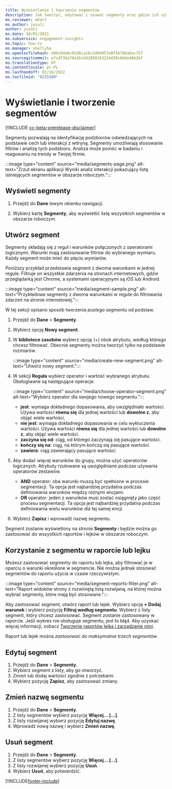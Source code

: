 ```yaml
---
title: Wyświetlanie i tworzenie segmentów
description: Jak tworzyć, edytować i usuwać segmenty oraz gdzie ich używać.
ms.reviewer: mhart
ms.author: jusali
author: jusali
ms.date: 10/01/2021
ms.subservice: engagement-insights
ms.topic: how-to
ms.manager: shellyha
ms.openlocfilehash: e99c04e6c92d8ca16c2d69957e0f5b7dba0ac757
ms.sourcegitcommit: e7cdf36a78a2b1dd2850183224d39c8dde46b26f
ms.translationtype: HT
ms.contentlocale: pl-PL
ms.lasthandoff: 02/16/2022
ms.locfileid: "8225389"
---
```

# <a name="view-and-create-segments"></a>Wyświetlanie i tworzenie segmentów

[!INCLUDE [cc-beta-prerelease-disclaimer](includes/cc-beta-prerelease-disclaimer.md)]

Segmenty pozwalają na identyfikację podzbiorów odwiedzających na podstawie cech lub interakcji z witryną. Segmenty umożliwiają stosowanie filtrów i analizę tych podzbioru. Analiza może pomóc w badaniu i reagowaniu na trendy w Twojej firmie. 

:::image type="content" source="media/segments-page.png" alt-text="Zrzut ekranu aplikacji Wyniki analiz interakcji pokazujący listę istniejących segmentów w obszarze roboczym.":::

## <a name="view-segments"></a>Wyświetl segmenty

1. Przejdź do **Dane** lewym okienku nawigacji. 

1. Wybierz kartę **Segmenty**, aby wyświetlić listę wszystkich segmentów w obszarze roboczym. 

## <a name="create-a-segment"></a>Utwórz segment

Segmenty składają się z reguł i warunków połączonych z operatorami logicznymi. Warunki mają zastosowanie filtrów do wybranego wymiaru. Każdy segment może mieć do pięciu wymiarów.

Poniższy przykład przedstawia segment z dwoma warunkami w jednej regule. Filtruje on wszystkie zdarzenia na stronach internetowych, gdzie przeglądarką jest Chrome, a systemami operacyjnymi są iOS lub Android.

:::image type="content" source="media/segment-sample.png" alt-text="Przykładowe segmenty z dwoma warunkami w regule do filtrowania zdarzeń na stronie internetowej.":::

W tej sekcji opisano sposób tworzenia *pustego segmentu* od podstaw.

1. Przejdź do **Dane** > **Segmenty**.

1. Wybierz opcję **Nowy segment**.

1. W **bibliotece zasobów** wybierz opcję (+) obok atrybutu, według którego chcesz filtrować. Obecnie segmenty można tworzyć tylko na podstawie rozmiarów.

   :::image type="content" source="media/create-new-segment.png" alt-text="Utwórz nowy segment.":::

1. W sekcji **Reguła** wybierz operator i wartość wybranego atrybutu. Obsługiwane są następujące operacje.

   :::image type="content" source="media/choose-operator-segment.png" alt-text="Wybierz operator dla swojego nowego segmentu.":::

   - **jest**: wymaga dokładnego dopasowania, aby uwzględniało wartości. Używa wartości **równa się** dla jednej wartości lub **dowolne z**, aby objąć wiele wartości.
   - **nie jest**: wymaga dokładnego dopasowania w celu wykluczenia wartości. Używa wartości **równa się** dla jednej wartości lub **dowolne z**, aby objąć wiele wartości.
   - **zaczyna się od**: ciąg, od którego zaczynają się pasujące wartości.
   - **kończy się na**: ciąg, na którym kończą się pasujące wartości.
   - **zawiera**: ciąg zawierający pasujące wartości.

1. Aby dodać więcej warunków do grupy, można użyć operatorów logicznych. Atrybuty rzutowane są uwzględniane podczas używania operatorów zestawów.
   - **AND** operator: oba warunki muszą być spełnione w procesie segmentacji. Ta opcja jest najbardziej przydatna podczas definiowania warunków między różnymi encjami.
   - **OR** operator: jeden z warunków musi zostać osiągnięty jako część procesu segmentacji. Ta opcja jest najbardziej przydatna podczas definiowania wielu warunków dla tej samej encji.

1. Wybierz **Zapisz** i wprowadź nazwę segmentu. 

Segment zostanie wyświetlony na stronie **Segmenty** i będzie można go zastosować do wszystkich raportów i lejków w obszarze roboczym.

## <a name="use-a-segment-in-a-report-or-funnel"></a>Korzystanie z segmentu w raporcie lub lejku

Możesz zastosować segmenty do raportu lub lejka, aby filtrować je w oparciu o warunki określone w segmencie. Nie można jednak stosować segmentów do raportu użycia w czasie rzeczywistym.

:::image type="content" source="media/segment-reports-filter.png" alt-text="Raport widoków strony z rozwiniętą listą rozwijaną, na której można wybrać segmenty, które mają być stosowane.":::

Aby zastosować segment, otwórz raport lub lejek. Wybierz opcję **+ Dodaj warunek** i wybierz pozycję **Filtruj według segmentu**. Wybierz z listy segment, który chcesz zastosować. Segment zostanie zastosowany w raporcie. Jeśli wykres nie obsługuje segmentu, jest to błąd. Aby uzyskać więcej informacji, zobacz [Tworzenie raportów lejka i zarządzanie nimi](funnel-reports.md).
 
Raport lub lejek można *zastosować do maksymalnie trzech segmentów*.

## <a name="edit-a-segment"></a>Edytuj segment

1. Przejdź do **Dane** > **Segmenty**.
1. Wybierz segment z listy, aby go otworzyć. 
1. Zmień lub dodaj wartości zgodnie z potrzebami.
1. Wybierz pozycję **Zapisz**, aby zastosować zmiany.

## <a name="change-the-name-of-a-segment"></a>Zmień nazwę segmentu

1. Przejdź do **Dane** > **Segmenty**.
1. Z listy segmentów wybierz pozycję **Więcej... [...]**. 
1. Z listy rozwijanej wybierz pozycję **Edytuj nazwę**.
1. Wprowadź nową nazwę i wybierz **Zmień nazwę**.

## <a name="delete-a-segment"></a>Usuń segment

1. Przejdź do **Dane** > **Segmenty**.
1. Z listy segmentów wybierz pozycję **Więcej... [...]**. 
1. Z listy rozwijanej wybierz pozycję **Usuń**.
1. Wybierz **Usuń**, aby potwierdzić.



[!INCLUDE[footer-include](../includes/footer-banner.md)]

